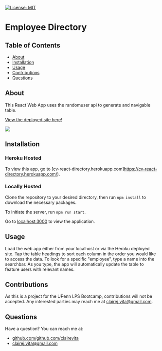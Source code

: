[![License: MIT](https://img.shields.io/badge/license-MIT-blue.svg)](https://opensource.porg/licenses/MIT)
# Employee Directory
  ## Table of Contents
  - [About](#about)
  - [Installation](#installation)
  - [Usage](#usage)
  - [Contributions](#contributions)
  - [Questions](#questions)
  ## About
This React Web App uses the randomuser api to generate and navigable table.
  
  [View the deployed site here!](https://cv-react-directory.herokuapp.com/)
  
  ![](https://i.imgur.com/rDfid8w.png)
  
  ## Installation

### Heroku Hosted

To view this app, go to [cv-react-directory.herokuapp.com]https://cv-react-directory.herokuapp.com/).

### Locally Hosted

Clone the repository to your desired directory, then run `npm install` to download the necessary packages.

To initiate the server, run `npm run start`.

Go to [localhost:3000](http://localhost:3000/) to view the application.

  ## Usage

Load the web app either from your localhost or via the Heroku deployed site. Tap the table headings to sort each column in the order you would like to access the data. To look for a specific "employee", type a name into the searchbar. As you type, the app will automatically update the table to feature users with relevant names.  

  ## Contributions
  As this is a project for the UPenn LPS Bootcamp, contributions will not be accepted. Any interested parties may reach me at clairej.vita@gmail.com.
  ## Questions
  Have a question? You can reach me at:
  - [github.com/github.com/clairevita](https://github.com/github.com/clairevita) 
  - clairej.vita@gmail.com
